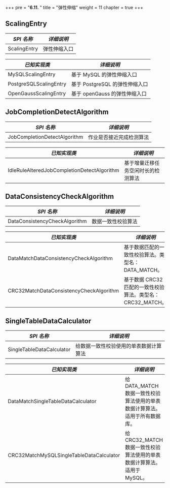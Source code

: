 +++
pre = "<b>6.11. </b>"
title = "弹性伸缩"
weight = 11
chapter = true
+++

## ScalingEntry

| *SPI 名称*             | *详细说明*                    |
| ---------------------- | --------------------------- |
| ScalingEntry           | 弹性伸缩入口                  |

| *已知实现类*            | *详细说明*                    |
| ---------------------- | --------------------------- |
| MySQLScalingEntry      | 基于 MySQL 的弹性伸缩入口      |
| PostgreSQLScalingEntry | 基于 PostgreSQL 的弹性伸缩入口 |
| OpenGaussScalingEntry  | 基于 openGauss 的弹性伸缩入口  |

## JobCompletionDetectAlgorithm

| *SPI 名称*                                   | *详细说明*                                   |
| ------------------------------------------- | ------------------------------------------- |
| JobCompletionDetectAlgorithm                | 作业是否接近完成检测算法                        |

| *已知实现类*                                  | *详细说明*                                   |
| ------------------------------------------- | ------------------------------------------- |
| IdleRuleAlteredJobCompletionDetectAlgorithm | 基于增量迁移任务空闲时长的检测算法                |

## DataConsistencyCheckAlgorithm

| *SPI 名称*                                   | *详细说明*                                   |
| ------------------------------------------- | ------------------------------------------- |
| DataConsistencyCheckAlgorithm               | 数据一致性校验算法                             |

| *已知实现类*                                  | *详细说明*                                            |
| ------------------------------------------- | ---------------------------------------------------- |
| DataMatchDataConsistencyCheckAlgorithm      | 基于数据匹配的一致性校验算法。类型名：DATA_MATCH。          |
| CRC32MatchDataConsistencyCheckAlgorithm     | 基于数据 CRC32 匹配的一致性校验算法。类型名：CRC32_MATCH。    |

## SingleTableDataCalculator

| *SPI 名称*                                   | *详细说明*                                            |
| ------------------------------------------- | ---------------------------------------------------- |
| SingleTableDataCalculator                   | 给数据一致性校验使用的单表数据计算算法                     |

| *已知实现类*                                  | *详细说明*                                                              |
| ------------------------------------------- | ---------------------------------------------------------------------- |
| DataMatchSingleTableDataCalculator          | 给 DATA_MATCH 数据一致性校验算法使用的单表数据计算算法。适用于所有数据库。        |
| CRC32MatchMySQLSingleTableDataCalculator    | 给 CRC32_MATCH 数据一致性校验算法使用的单表数据计算算法。适用于 MySQL。          |
